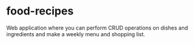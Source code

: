 # food-recipes
Web application where you can perform CRUD operations on dishes and ingredients and make a weekly menu and shopping list.
